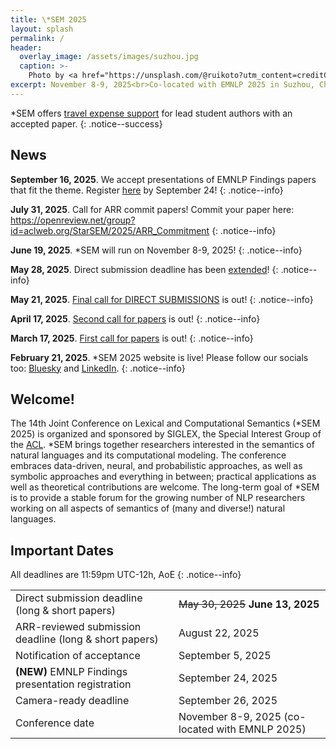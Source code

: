 ```yaml
---
title: \*SEM 2025
layout: splash
permalink: /
header:
  overlay_image: /assets/images/suzhou.jpg
  caption: >-
    Photo by <a href="https://unsplash.com/@ruikoto?utm_content=creditCopyText&utm_medium=referral&utm_source=unsplash">Z. Ruikoto</a> on <a href="https://unsplash.com/photos/an-aerial-view-of-a-city-at-night-ZOA1I3NoGPo?utm_content=creditCopyText&utm_medium=referral&utm_source=unsplash">Unsplash</a>
excerpt: November 8-9, 2025<br>Co-located with EMNLP 2025 in Suzhou, China
---
```


*SEM offers [travel expense support](/subsidies) for lead student authors with an accepted paper.
{: .notice--success}

## News

**September 16, 2025**. We accept presentations of EMNLP Findings papers that fit the theme. Register [here](https://docs.google.com/forms/d/e/1FAIpQLSeDZITg6g7gro4AqYTi4Boh8f3vKUUv3gwydgWBAMmbP7gd-A/viewform) by September 24!
{: .notice--info}

**July 31, 2025**. Call for ARR commit papers! Commit your paper here: <https://openreview.net/group?id=aclweb.org/StarSEM/2025/ARR_Commitment>
{: .notice--info}

**June 19, 2025**. *SEM will run on November 8-9, 2025!
{: .notice--info}

**May 28, 2025**. Direct submission deadline has been [extended](/#important-dates)!
{: .notice--info}

**May 21, 2025**. [Final call for DIRECT SUBMISSIONS](/cfp) is out!
{: .notice--info}

**April 17, 2025**. [Second call for papers](/cfp) is out!
{: .notice--info}

**March 17, 2025**. [First call for papers](/cfp) is out!
{: .notice--info}

**February 21, 2025**. *SEM 2025 website is live! Please follow our socials too: [Bluesky](https://bsky.app/profile/starsem.bsky.social) and [LinkedIn](https://www.linkedin.com/company/starsem).
{: .notice--info}

## Welcome!

The 14th Joint Conference on Lexical and Computational Semantics (*SEM 2025) is organized and sponsored by SIGLEX, the Special Interest Group of the [ACL](https://www.aclweb.org/portal/). *SEM brings together researchers interested in the semantics of natural languages and its computational modeling. The conference embraces data-driven, neural, and probabilistic approaches, as well as symbolic approaches and everything in between; practical applications as well as theoretical contributions are welcome. The long-term goal of *SEM is to provide a stable forum for the growing number of NLP researchers working on all aspects of semantics of (many and diverse!) natural languages.

## Important Dates

All deadlines are 11:59pm UTC-12h, AoE
{: .notice--info}

<table>
  <tbody>
    <tr>
      <td>Direct submission deadline (long & short papers)</td>
      <td><del>May 30, 2025</del> <b>June 13, 2025</b></td>
    </tr>
    <tr>
      <td>ARR-reviewed submission deadline (long & short papers)</td>
      <td>August 22, 2025</td>
    </tr>
    <tr>
      <td>Notification of acceptance</td>
      <td>September 5, 2025</td>
    </tr>
    <tr>
      <td><b>(NEW)</b> EMNLP Findings presentation registration</td>
      <td>September 24, 2025</td>
    </tr>
    <tr>
      <td>Camera-ready deadline</td>
      <td>September 26, 2025</td>
    </tr>
    <tr>
      <td>Conference date</td>
      <td>November 8-9, 2025 (co-located with EMNLP 2025)</td>
    </tr>
  </tbody>
</table>
